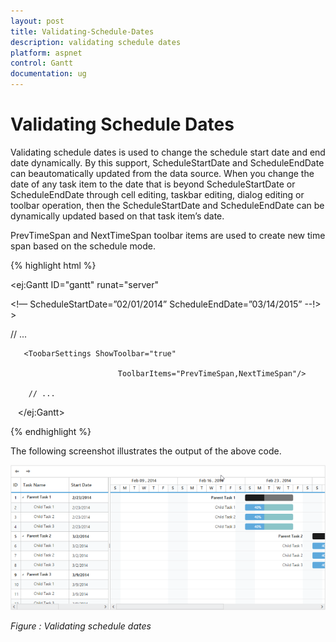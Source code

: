 ```yaml
---
layout: post
title: Validating-Schedule-Dates
description: validating schedule dates
platform: aspnet
control: Gantt
documentation: ug
---
```


# Validating Schedule Dates

Validating schedule dates is used to change the schedule start date and end date dynamically. By this support, ScheduleStartDate and ScheduleEndDate can beautomatically updated from the data source. When you change the date of any task item to the date that is beyond ScheduleStartDate or ScheduleEndDate through cell editing, taskbar editing, dialog editing or toolbar operation, then the ScheduleStartDate and ScheduleEndDate can be dynamically updated based on that task item’s date.

PrevTimeSpan and NextTimeSpan toolbar items are used to create new time span based on the schedule mode.





{% highlight html %}



<ej:Gantt ID="gantt" runat="server"

<!— ScheduleStartDate=”02/01/2014” ScheduleEndDate=”03/14/2015” --!> >

// ...

       <ToobarSettings ShowToolbar="true" 

                            ToolbarItems="PrevTimeSpan,NextTimeSpan"/>

        // ...

   </ej:Gantt>



{% endhighlight %}


The following screenshot illustrates the output of the above code.

![](Validating-Schedule-Dates_images/Validating-Schedule-Dates_img1.png)


_Figure : Validating schedule dates_
